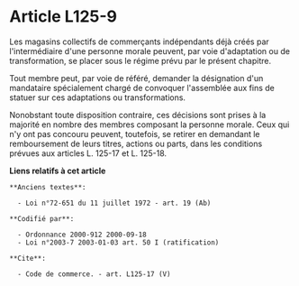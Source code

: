 # Article L125-9

Les magasins collectifs de commerçants indépendants déjà créés par l'intermédiaire d'une personne morale peuvent, par voie
d'adaptation ou de transformation, se placer sous le régime prévu par le présent chapitre. 

Tout membre peut, par voie de référé, demander la désignation d'un mandataire spécialement chargé de convoquer l'assemblée
aux fins de statuer sur ces adaptations ou transformations. 

Nonobstant toute disposition contraire, ces décisions sont prises à la majorité en nombre des membres composant la personne
morale. Ceux qui n'y ont pas concouru peuvent, toutefois, se retirer en demandant le remboursement de leurs titres, actions
ou parts, dans les conditions prévues aux articles L. 125-17 et L. 125-18.

**Liens relatifs à cet article**

	**Anciens textes**:

	  - Loi n°72-651 du 11 juillet 1972 - art. 19 (Ab)

	**Codifié par**:

	  - Ordonnance 2000-912 2000-09-18
	  - Loi n°2003-7 2003-01-03 art. 50 I (ratification)

	**Cite**:

	  - Code de commerce. - art. L125-17 (V)
